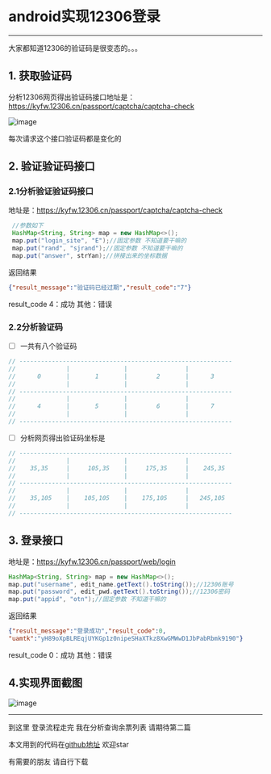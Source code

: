 # android实现12306登录

------
大家都知道12306的验证码是很变态的。。。

## 1. 获取验证码

分析12306网页得出验证码接口地址是：https://kyfw.12306.cn/passport/captcha/captcha-check

![image](http://oaly5871x.bkt.clouddn.com/captcha-image.jpg)

每次请求这个接口验证码都是变化的


## 2. 验证验证码接口
### 2.1分析验证验证码接口
地址是：https://kyfw.12306.cn/passport/captcha/captcha-check
```java
 //参数如下
 HashMap<String, String> map = new HashMap<>();
 map.put("login_site", "E");//固定参数 不知道要干嘛的
 map.put("rand", "sjrand");//固定参数 不知道要干嘛的
 map.put("answer", strYan);//拼接出来的坐标数据
```
返回结果
```json
{"result_message":"验证码已经过期","result_code":"7"}
```
result_code  4：成功  其他：错误

### 2.2分析验证码
- [ ] 一共有八个验证码
```java
// -----------------------------------------------------------
//              |               |                |           
//      0       |       1       |        2       |      3
//              |               |                |
// -----------------------------------------------------------
//              |               |                |
//      4       |       5       |        6       |      7
//              |               |                |
// -----------------------------------------------------------
```
- [ ] 分析网页得出验证码坐标是
```java
// -----------------------------------------------------------
//              |               |                |           
//    35,35     |     105,35    |     175,35     |    245,35
//              |               |                |
// -----------------------------------------------------------
//              |               |                |
//    35,105    |    105,105    |    175,105     |   245,105
//              |               |                |
// -----------------------------------------------------------
```

## 3. 登录接口
地址是：https://kyfw.12306.cn/passport/web/login

```java
HashMap<String, String> map = new HashMap<>();
map.put("username", edit_name.getText().toString());//12306账号
map.put("password", edit_pwd.getText().toString());//12306密码
map.put("appid", "otn");//固定参数 不知道干嘛的
```

返回结果
```json
{"result_message":"登录成功","result_code":0,
"uamtk":"yH89oXpBLREqjUYKGp1z0nipeSHaXTkz8XwGMWwD1JbPabRbmk9190"}
```
result_code  0：成功  其他：错误

## 4.实现界面截图
![image](http://oaly5871x.bkt.clouddn.com/%E5%BE%AE%E4%BF%A1%E5%9B%BE%E7%89%87_20180125121024.jpg)

------

 到这里 登录流程走完 我在分析查询余票列表 请期待第二篇
 
 本文用到的代码在[github地址](https://github.com/huanwuchen/trainticket) 欢迎star
 
 有需要的朋友 请自行下载
 